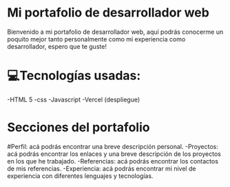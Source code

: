 # Mi portafolio de desarrollador web
Bienvenido a mi portafolio de desarrollador web, aquí podrás conocerme un poquito mejor tanto personalmente como mi experiencia como desarrollador, espero que te guste!

# 💻Tecnologías usadas:
-HTML 5
-css
-Javascript
-Vercel (despliegue)

# Secciones del portafolio
#Perfil: acá podrás encontrar una breve descripción personal.
-Proyectos: acá podrás encontrar los enlaces y una breve descripción de los proyectos en los que he trabajado.
-Referencias: acá podrás encontrar los contactos de mis referencias.
-Experiencia: acá podrás encontrar mi nivel de experiencia con diferentes lenguajes y tecnologías.


